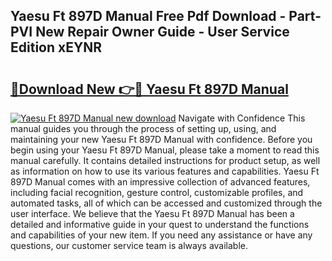 ## Yaesu Ft 897D Manual Free Pdf Download - Part-PVI New Repair Owner Guide - User Service Edition xEYNR

# <h2><a href="http://cf13204.oget.top/?id=Yaesu+Ft+897D+Manual">🔗Download New 👉🔴 Yaesu Ft 897D Manual</a></h2>

[![Yaesu Ft 897D Manual new download](https://i.imgur.com/5g1atiW.png)](http://cf13204.oget.top/?id=Yaesu+Ft+897D+Manual)
Navigate with Confidence This manual guides you through the process of setting up, using, and maintaining your new Yaesu Ft 897D Manual with confidence. Before you begin using your Yaesu Ft 897D Manual, please take a moment to read this manual carefully. It contains detailed instructions for product setup, as well as information on how to use its various features and capabilities. Yaesu Ft 897D Manual comes with an impressive collection of advanced features, including facial recognition, gesture control, customizable profiles, and automated tasks, all of which can be accessed and customized through the user interface. We believe that the Yaesu Ft 897D Manual has been a detailed and informative guide in your quest to understand the functions and capabilities of your new item. If you need any assistance or have any questions, our customer service team is always available.
